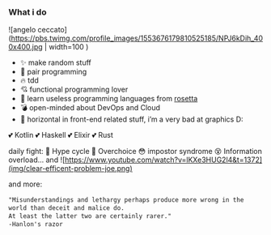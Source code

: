 ### What i do

![angelo ceccato](https://pbs.twimg.com/profile_images/1553676179810525185/NPJ6kDih_400x400.jpg | width=100 )

- ✨ make random stuff
- 👯 pair programming
- 🔥 tdd
- 💘 functional programming lover
- 🌿 learn useless programming languages from [rosetta](https://rosettacode.org/wiki/FizzBuzz)
- 💣 open-minded about DevOps and Cloud
- 🌇 horizontal in front-end related stuff, i’m a very bad at graphics D:

💕 Kotlin 💕 Haskell 💕 Elixir 💕 Rust 

daily fight: 🤦 Hype cycle 🤯 Overchoice 😳 impostor syndrome 😵 Information overload... and
<a src="https://www.youtube.com/watch?v=lKXe3HUG2l4&t=1372">
![https://www.youtube.com/watch?v=lKXe3HUG2l4&t=1372](img/clear-efficent-problem-joe.png)
<a/>
  
and more:
```
"Misunderstandings and lethargy perhaps produce more wrong in the world than deceit and malice do. 
At least the latter two are certainly rarer." 
-Hanlon's razor
```
